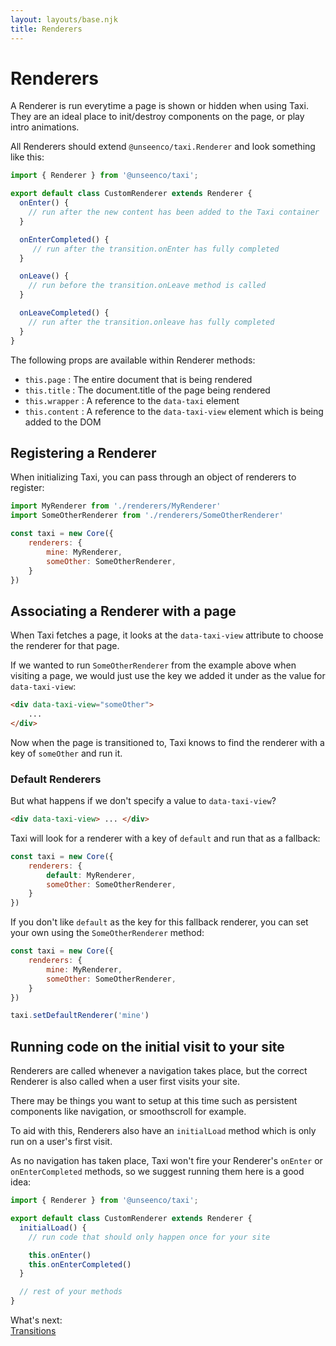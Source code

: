 ```yaml
---
layout: layouts/base.njk
title: Renderers
---
```


# Renderers
A Renderer is run everytime a page is shown or hidden when using Taxi. They are an ideal place to init/destroy components on the page, or play intro animations.

All Renderers should extend `@unseenco/taxi.Renderer` and look something like this:

```js
import { Renderer } from '@unseenco/taxi';

export default class CustomRenderer extends Renderer {
  onEnter() {
    // run after the new content has been added to the Taxi container
  }

  onEnterCompleted() {
     // run after the transition.onEnter has fully completed
  }

  onLeave() {
    // run before the transition.onLeave method is called
  }

  onLeaveCompleted() {
    // run after the transition.onleave has fully completed
  }
}
```

The following props are available within Renderer methods:
* `this.page` : The entire document that is being rendered
* `this.title` : The document.title of the page being rendered
* `this.wrapper` : A reference to the `data-taxi` element
* `this.content` :  A reference to the `data-taxi-view` element which is being added to the DOM

## Registering a Renderer
When initializing Taxi, you can pass through an object of renderers to register:

```js
import MyRenderer from './renderers/MyRenderer'
import SomeOtherRenderer from './renderers/SomeOtherRenderer'

const taxi = new Core({
	renderers: {
		mine: MyRenderer,
		someOther: SomeOtherRenderer,
	}
})
```


## Associating a Renderer with a page
When Taxi fetches a page, it looks at the `data-taxi-view` attribute to choose the renderer for that page. 

If we wanted to run `SomeOtherRenderer` from the example above when visiting a page, we would just use the key we added it under as the value for `data-taxi-view`:

```html
<div data-taxi-view="someOther">
    ...
</div>
```

Now when the page is transitioned to, Taxi knows to find the renderer with a key of `someOther` and run it.

### Default Renderers
But what happens if we don't specify a value to `data-taxi-view`?
```html
<div data-taxi-view> ... </div>
```
 Taxi will look for a renderer with a key of `default` and run that as a fallback:

```js
const taxi = new Core({
	renderers: {
		default: MyRenderer,
		someOther: SomeOtherRenderer,
	}
})
```

If you don't like `default` as the key for this fallback renderer, you can set your own using the `SomeOtherRenderer` method:

```js
const taxi = new Core({
	renderers: {
		mine: MyRenderer,
		someOther: SomeOtherRenderer,
	}
})

taxi.setDefaultRenderer('mine')
```


## Running code on the initial visit to your site
Renderers are called whenever a navigation takes place, but the correct Renderer is also called when a user first visits your site.

There may be things you want to setup at this time such as persistent components like navigation, or smoothscroll for example.

To aid with this, Renderers also have an `initialLoad` method which is only run on a user's first visit.

As no navigation has taken place, Taxi won't fire your Renderer's `onEnter` or `onEnterCompleted` methods, so we suggest running them here is a good idea:

```js
import { Renderer } from '@unseenco/taxi';

export default class CustomRenderer extends Renderer {
  initialLoad() {
    // run code that should only happen once for your site

    this.onEnter()
    this.onEnterCompleted()
  }

  // rest of your methods
}
```

<div class="border rounded-sm p-4 mt-16">
    <div class="text-sm mb-2 font-bold">What's next:</div>
    <div>
        <a href="{{ global.url }}/transitions/">Transitions</a>
    </div>
</div>
